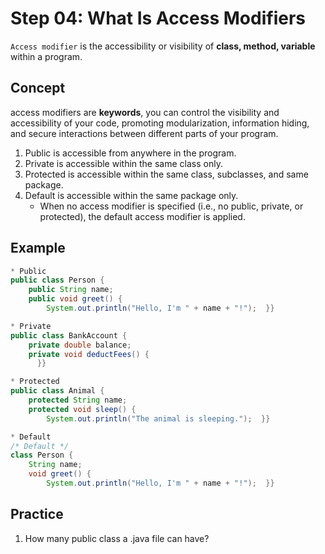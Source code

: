 # Step 04: What Is Access Modifiers
`Access modifier` is the accessibility or visibility of **class, method, variable** within a program.
## Concept
access modifiers are **keywords**, you can control the visibility and accessibility of your code, promoting modularization, information hiding, and secure interactions between different parts of your program.
1. Public is accessible from anywhere in the program. 
2. Private is accessible within the same class only. 
3. Protected is accessible within the same class, subclasses, and same package. 
4. Default is accessible within the same package only.
    * When no access modifier is specified (i.e., no public, private, or protected), the default access modifier is applied.
## Example
```java
* Public
public class Person {
    public String name;
    public void greet() {
        System.out.println("Hello, I'm " + name + "!");  }}

* Private
public class BankAccount {
    private double balance;
    private void deductFees() {
      }}

* Protected
public class Animal {
    protected String name;
    protected void sleep() {
        System.out.println("The animal is sleeping.");  }}

* Default
/* Default */
class Person {
    String name;
    void greet() {
        System.out.println("Hello, I'm " + name + "!");  }}
```
## Practice
1. How many public class a .java file can have?
